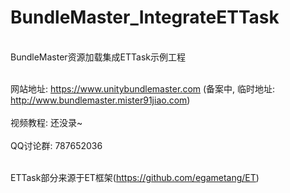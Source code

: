 # BundleMaster_IntegrateETTask
<br/>BundleMaster资源加载集成ETTask示例工程</br>

<br/>网站地址: https://www.unitybundlemaster.com (备案中, 临时地址: http://www.bundlemaster.mister91jiao.com)</br>
<br/>视频教程: 还没录~</br>
<br/>QQ讨论群: 787652036</br>

<br/>ETTask部分来源于ET框架(https://github.com/egametang/ET)</br>